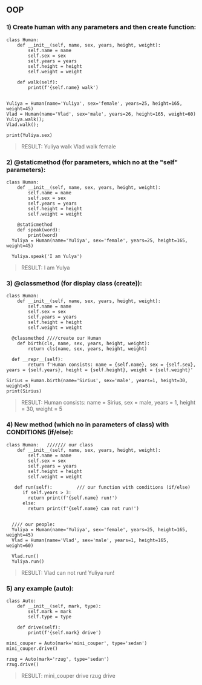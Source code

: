 ## OOP

### 1) Create human with any parameters and then create function:
```
class Human:
    def __init__(self, name, sex, years, height, weight):
        self.name = name
        self.sex = sex
        self.years = years
        self.height = height
        self.weight = weight

    def walk(self):
        print(f'{self.name} walk')


Yuliya = Human(name='Yuliya', sex='female', years=25, height=165, weight=45)
Vlad = Human(name='Vlad', sex='male', years=26, height=165, weight=60)
Yuliya.walk();
Vlad.walk();

print(Yuliya.sex)

```
> RESULT: Yuliya walk
> Vlad walk
> female


### 2) @staticmethod (for parameters, which no at the "self" parameters):
 
```
class Human:
    def __init__(self, name, sex, years, height, weight):
        self.name = name
        self.sex = sex
        self.years = years
        self.height = height
        self.weight = weight

    @staticmethod
    def speak(word):
        print(word)
  Yuliya = Human(name='Yuliya', sex='female', years=25, height=165, weight=45)

  Yuliya.speak('I am Yulya')

```
> RESULT: I am Yulya

### 3) @classmethod (for display class (create)):

```
class Human:
    def __init__(self, name, sex, years, height, weight):
        self.name = name
        self.sex = sex
        self.years = years
        self.height = height
        self.weight = weight

  @classmethod ////create our Human
    def birth(cls, name, sex, years, height, weight):
        return cls(name, sex, years, height, weight)

  def __repr__(self):
        return f'Human consists: name = {self.name}, sex = {self.sex}, years = {self.years}, height = {self.height}, weight = {self.weight}'

Sirius = Human.birth(name='Sirius', sex='male', years=1, height=30, weight=5)
print(Sirius)

```
> RESULT: Human consists: name = Sirius, sex = male, years = 1, height = 30, weight = 5

### 4) New method (which no in parameters of class) with CONDITIONS (if/else):

```
class Human:   /////// our class
    def __init__(self, name, sex, years, height, weight):
        self.name = name
        self.sex = sex
        self.years = years
        self.height = height
        self.weight = weight

   def run(self):         /// our function with conditions (if/else)
      if self.years > 3:
        return print(f'{self.name} run!')
      else:
        return print(f'{self.name} can not run!')


  //// our people:
  Yuliya = Human(name='Yuliya', sex='female', years=25, height=165, weight=45)
  Vlad = Human(name='Vlad', sex='male', years=1, height=165, weight=60)

  Vlad.run()
  Yuliya.run()

```
> RESULT: Vlad can not run!
> Yuliya run!

### 5) any example (auto):

```
class Auto:
    def __init__(self, mark, type):
        self.mark = mark
        self.type = type

    def drive(self):
        print(f'{self.mark} drive')

mini_couper = Auto(mark='mini_couper', type='sedan')
mini_couper.drive()

rzug = Auto(mark='rzug', type='sedan')
rzug.drive()
```
> RESULT: mini_couper drive
> rzug drive
